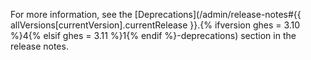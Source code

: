 For more information, see the [Deprecations](/admin/release-notes#{{ allVersions[currentVersion].currentRelease }}.{% ifversion ghes = 3.10 %}4{% elsif ghes = 3.11 %}1{% endif %}-deprecations) section in the release notes.
